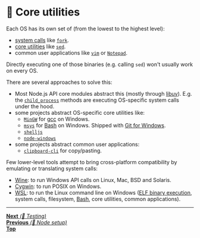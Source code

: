 # 🤖 Core utilities

Each OS has its own set of (from the lowest to the highest level):

- [system calls](https://en.wikipedia.org/wiki/System_call) like
  [`fork`](http://man7.org/linux/man-pages/man2/fork.2.html).
- [core utilities](https://www.gnu.org/software/coreutils/) like
  [`sed`](https://www.gnu.org/software/sed/manual/sed.html).
- common user applications like [`vim`](https://www.vim.org/) or
  [`Notepad`](https://en.wikipedia.org/wiki/Microsoft_Notepad).

Directly executing one of those binaries (e.g. calling `sed`) won't usually
work on every OS.

There are several approaches to solve this:

- Most Node.js API core modules abstract this (mostly through
  [libuv](http://libuv.org)). E.g. the
  [`child_process`](https://nodejs.org/api/child_process.html) methods are
  executing OS-specific system calls under the hood.
- some projects abstract OS-specific core utilities like:
  - [`MinGW`](http://www.mingw.org/) for
    [gcc](https://www.gnu.org/software/gcc/) on Windows.
  - [`msys`](http://www.mingw.org/wiki/msys) for
    [Bash](https://www.gnu.org/software/bash/) on Windows.
    Shipped with [Git for Windows](https://gitforwindows.org/).
  - [`shelljs`](https://github.com/shelljs/shelljs)
  - [`node-windows`](https://github.com/coreybutler/node-windows)
- some projects abstract common user applications:
  - [`clipboard-cli`](https://github.com/sindresorhus/clipboard-cli) for
    copy/pasting.

Few lower-level tools attempt to bring cross-platform compatibility by
emulating or translating system calls:

- [Wine](https://www.winehq.org/): to run Windows API calls on Linux, Mac, BSD
  and Solaris.
- [Cygwin](https://www.cygwin.com/): to run POSIX on Windows.
- [WSL](https://docs.microsoft.com/en-us/windows/wsl/install-win10):
  to run the Linux command line on Windows
  ([ELF binary execution](https://en.wikipedia.org/wiki/Executable_and_Linkable_Format),
  system calls, filesystem, [Bash](https://www.gnu.org/software/bash/),
  core utilities, common applications).

<hr>

[**Next** _(🤖 Testing)_](testing.md)<br>
[**Previous** _(🤖 Node setup)_](node_setup.md)<br>
[**Top**](README.md)<br>
